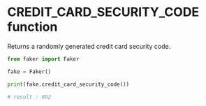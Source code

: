 # **CREDIT_CARD_SECURITY_CODE** function

Returns a randomly generated credit card security code.

```py
from faker import Faker

fake = Faker()

print(fake.credit_card_security_code())

# result : 992
```

